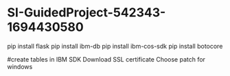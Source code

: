 # SI-GuidedProject-542343-1694430580
pip install flask
pip install ibm-db
pip install ibm-cos-sdk
pip install botocore

#create tables in IBM SDK
Download SSL certificate
Choose patch for windows
